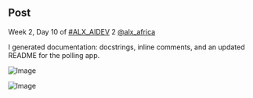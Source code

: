 ## Post

Week 2, Day 10 of [#ALX_AIDEV](/hashtag/ALX_AIDEV?src=hashtag_click) 2 [@alx_africa](/alx_africa)

I generated documentation: docstrings, inline comments, and an updated README for the polling app.

![Image](https://pbs.twimg.com/media/G0LqTfXaQAAb9YR?format=jpg&name=360x360)

![Image](https://pbs.twimg.com/media/G0LqUKVb0AANHC1?format=jpg&name=360x360)
